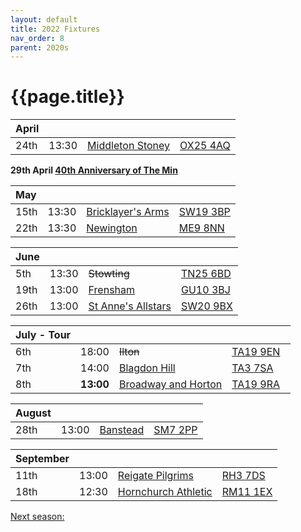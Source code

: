 ```yaml
---
layout: default
title: 2022 Fixtures
nav_order: 8
parent: 2020s
---
```


# {{page.title}}

| April |  |  |  |
|:---|:---|:---|:---|
| 24th | 13:30 | [Middleton Stoney](middleton-stoney) | [OX25 4AQ](https://goo.gl/maps/VPaRvUceyyN7zqbF9) |  |

**29th April [40th Anniversary of The Min](../1982/clifton-hill-house)**

| May |  |  |  |
|:---|:---|:---|:---|
| 15th | 13:30 | [Bricklayer's Arms](bricklayers-arms) | [SW19 3BP](https://goo.gl/maps/PMzZkRR9hcDF5ZGHA) | 🥪 |
| 22th | 13:30 | [Newington](newington) | [ME9 8NN](https://goo.gl/maps/isDA8kEwT8EKzaEw8) | 🥪 |

| June |  |  |  |
|:---|:---|:---|:---|
| 5th | 13:30 | ~~Stowting~~ | [TN25 6BD](https://goo.gl/maps/5KNmaMe6Wb42) |  |
| 19th | 13:00 | [Frensham](frensham) | [GU10 3BJ](https://goo.gl/maps/4gohPpn1stdT6fnY7) | 🥪 |
| 26th | 13:00 | [St Anne's Allstars](st-annes-allstars) | [SW20 9BX](https://goo.gl/maps/USvKiA2V8LZvJsje6) | 🥪 |


| July - Tour |  |  |  |
|:---|:---|:---|:---|
| 6th | 18:00 | ~~Ilton~~ | [TA19 9EN](https://goo.gl/maps/ic4ipRMjEteck7KE9)  |
| 7th | 14:00 | [Blagdon Hill](blagdon-hill) | [TA3 7SA](https://goo.gl/maps/H6iLZLNcja12) |  |
| 8th | **13:00** | [Broadway and Horton](broadway-and-horton) | [TA19 9RA](https://goo.gl/maps/hVamJL8if6v) | 🥪 |

| August |  |  |  |
|:---|:---|:---|:---|
| 28th | 13:00 | [Banstead](banstead) | [SM7 2PP](https://goo.gl/maps/nv7dov2xsYvUnRay5) |  |

| September |  |  |  |
|:---|:---|:---|:---|
| 11th | 13:00 | [Reigate Pilgrims](reigate-pilgrims) | [RH3 7DS](https://goo.gl/maps/APtKSjuaQ5v) |  |
| 18th | 12:30 | [Hornchurch Athletic](hornchurch-athletic) | [RM11 1EX](https://goo.gl/maps/qELJ495rTjR5qBbm8) |  |

[Next season:](../2023/)
